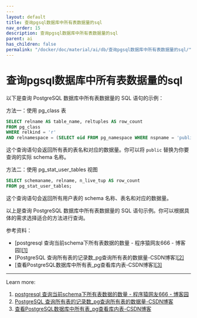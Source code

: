 ```yaml
---
---
layout: default
title: 查询pgsql数据库中所有表数据量的sql
nav_order: 15
description: 查询pgsql数据库中所有表数据量的sql
parent: ai
has_children: false
permalink: "/docker/doc/material/ai/db/查询pgsql数据库中所有表数据量的sql/"
---
```


# 查询pgsql数据库中所有表数据量的sql

以下是查询 PostgreSQL 数据库中所有表数据量的 SQL 语句的示例：

方法一：使用 pg_class 表

```sql
SELECT relname AS table_name, reltuples AS row_count
FROM pg_class
WHERE relkind = 'r'
AND relnamespace = (SELECT oid FROM pg_namespace WHERE nspname = 'public');
```

这个查询语句会返回所有表的表名和对应的数据量。你可以将 `public` 替换为你要查询的实际 schema 名称。

方法二：使用 pg_stat_user_tables 视图

```sql
SELECT schemaname, relname, n_live_tup AS row_count
FROM pg_stat_user_tables;
```

这个查询语句会返回所有用户表的 schema 名称、表名和对应的数据量。

以上是查询 PostgreSQL 数据库中所有表数据量的 SQL 语句示例。你可以根据具体的需求选择适合的方法进行查询。

参考资料：

- [postgresql 查询当前schema下所有表数据的数量 - 程序猿网友666 - 博客园][[1]](https://www.cnblogs.com/chenghu/p/17201210.html)
- [PostgreSQL 查询所有表的记录数_pg查询所有表的数据量-CSDN博客][[2]](https://blog.csdn.net/londa/article/details/109046131)
- [查看PostgreSQL数据库中所有表_pg查看库内表-CSDN博客][[3]](https://blog.csdn.net/huangbaokang/article/details/88862791)

---
Learn more:

1. [postgresql 查询当前schema下所有表数据的数量 - 程序猿网友666 - 博客园](https://www.cnblogs.com/chenghu/p/17201210.html)
2. [PostgreSQL 查询所有表的记录数_pg查询所有表的数据量-CSDN博客](https://blog.csdn.net/londa/article/details/109046131)
3. [查看PostgreSQL数据库中所有表_pg查看库内表-CSDN博客](https://blog.csdn.net/huangbaokang/article/details/88862791)
